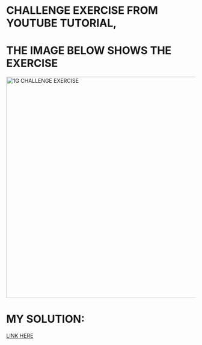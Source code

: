 # CHALLENGE EXERCISE FROM YOUTUBE TUTORIAL, 
# THE IMAGE BELOW SHOWS THE EXERCISE
<img width="590" alt="1G CHALLENGE EXERCISE " src="https://github.com/user-attachments/assets/e9b9813b-85e9-4aa7-b781-70f00a9fef69">

# MY SOLUTION:
[LINK HERE](1g.html (file://DESKTOP-AAPLQVD/Users/Shalom%20Green/OneDrive/Desktop/SuperSimpleDev/Intro-to-HTML%26CSS/Exercise%201.html/1g.html)
)


